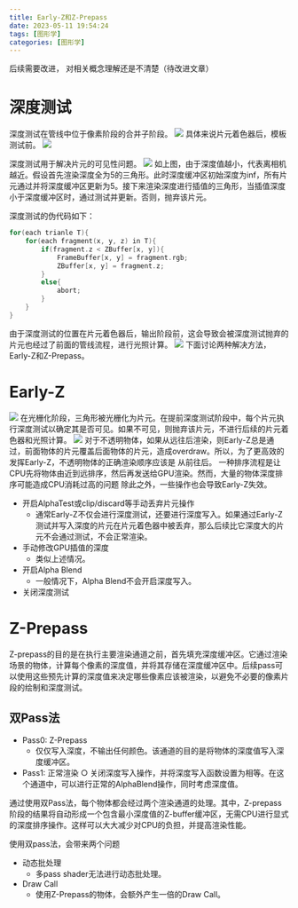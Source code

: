 ```yaml
---
title: Early-Z和Z-Prepass
date: 2023-05-11 19:54:24
tags: [图形学]
categories: [图形学]
---
```

后续需要改进， 对相关概念理解还是不清楚（待改进文章）
# 深度测试
深度测试在管线中位于像素阶段的合并子阶段。
![](https://strainbow.oss-cn-hangzhou.aliyuncs.com/20230711195522.png)
具体来说片元着色器后，模板测试前。
![](https://strainbow.oss-cn-hangzhou.aliyuncs.com/20230711195632.png)

深度测试用于解决片元的可见性问题。
![](https://strainbow.oss-cn-hangzhou.aliyuncs.com/20230711195706.png)
如上图，由于深度值越小，代表离相机越近。假设首先渲染深度全为5的三角形。此时深度缓冲区初始深度为inf，所有片元通过并将深度缓冲区更新为5。接下来渲染深度进行插值的三角形，当插值深度小于深度缓冲区时，通过测试并更新。否则，抛弃该片元。

深度测试的伪代码如下：
```c++
for(each trianle T){
	for(each fragment(x, y, z) in T){
		if(fragment.z < ZBuffer[x, y]){
			FrameBuffer[x, y] = fragment.rgb;
			ZBuffer[x, y] = fragment.z;
		}
		else{
			abort;
		}
	}
}
```
由于深度测试的位置在片元着色器后，输出阶段前，这会导致会被深度测试抛弃的片元也经过了前面的管线流程，进行光照计算。
![](https://strainbow.oss-cn-hangzhou.aliyuncs.com/20230711195813.png)
下面讨论两种解决方法，Early-Z和Z-Prepass。
# Early-Z
![](https://strainbow.oss-cn-hangzhou.aliyuncs.com/20230711195919.png)
在光栅化阶段，三角形被光栅化为片元。在提前深度测试阶段中，每个片元执行深度测试以确定其是否可见。如果不可见，则抛弃该片元，不进行后续的片元着色器和光照计算。
![](https://strainbow.oss-cn-hangzhou.aliyuncs.com/20230711200042.png)
对于不透明物体，如果从远往后渲染，则Early-Z总是通过，前面物体的片元覆盖后面物体的片元，造成overdraw。所以，为了更高效的发挥Early-Z，不透明物体的正确渲染顺序应该是 从前往后。
一种排序流程是让CPU先将物体由近到远排序，然后再发送给GPU渲染。然而，大量的物体深度排序可能造成CPU消耗过高的问题
除此之外，一些操作也会导致Early-Z失效。
- 开启AlphaTest或clip/discard等手动丢弃片元操作 
  - 通常Early-Z不仅会进行深度测试，还要进行深度写入。如果通过Early-Z测试并写入深度的片元在片元着色器中被丢弃，那么后续比它深度大的片元不会通过测试，不会正常渲染。
- 手动修改GPU插值的深度 
  - 类似上述情况。
- 开启Alpha Blend 
  - 一般情况下，Alpha Blend不会开启深度写入。
- 关闭深度测试

# Z-Prepass
Z-prepass的目的是在执行主要渲染通道之前，首先填充深度缓冲区。它通过渲染场景的物体，计算每个像素的深度值，并将其存储在深度缓冲区中。后续pass可以使用这些预先计算的深度值来决定哪些像素应该被渲染，以避免不必要的像素片段的绘制和深度测试。

## 双Pass法
- Pass0: Z-Prepass 
  - 仅仅写入深度，不输出任何颜色。该通道的目的是将物体的深度值写入深度缓冲区。
- Pass1: 正常渲染 
  ○ 关闭深度写入操作，并将深度写入函数设置为相等。在这个通道中，可以进行正常的AlphaBlend操作，同时考虑深度值。

通过使用双Pass法，每个物体都会经过两个渲染通道的处理。其中，Z-prepass阶段的结果将自动形成一个包含最小深度值的Z-buffer缓冲区，无需CPU进行显式的深度排序操作。这样可以大大减少对CPU的负担，并提高渲染性能。

使用双pass法，会带来两个问题
- 动态批处理 
  - 多pass shader无法进行动态批处理。
- Draw Call 
  - 使用Z-Prepass的物体，会额外产生一倍的Draw Call。
